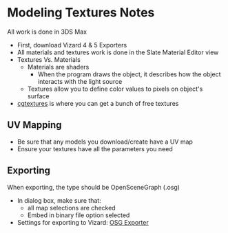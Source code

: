 # Modeling Textures Notes
All work is done in 3DS Max

- First, download Vizard 4 & 5 Exporters
- All materials and textures work is done in the Slate Material Editor view
- Textures Vs. Materials
    - Materials are shaders
        - When the program draws the object, it describes how the object interacts with the light source
    - Textures allow you to define color values to pixels on object's surface
- [cgtextures](http://www.cgtextures.com) is where you can get a bunch of free textures

## UV Mapping
- Be sure that any models you download/create have a UV map
- Ensure your textures have all the parameters you need

## Exporting
When exporting, the type should be OpenSceneGraph (.osg)
- In dialog box, make sure that:
    - all map selections are checked
    - Embed in binary file option selected
- Settings for exporting to Vizard: [OSG Exporter](http://docs.worldviz.com/vizard/#exporting.htm%3FTocPath%3DContent%20Creation|3D%20Models|3ds%20Max%20Workflow|_____1)



